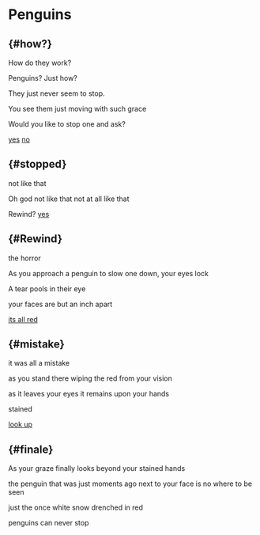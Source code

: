 # Penguins 

## {#how?}
How do they work?

Penguins? Just how? 

They just never seem to stop. 

You see them just moving with such grace 

Would you like to stop one and ask? 

[yes](#stopped)
[no](#how?)



## {#stopped}
not like that

Oh god not like that not at all like that 

Rewind? 
[yes](#Rewind)




## {#Rewind}
the horror 

As you approach a penguin to slow one down, your eyes lock 

A tear pools in their eye

your faces are but an inch apart

[its all red](#mistake)

## {#mistake}
it was all a mistake

as you stand there wiping the red from your vision 

as it leaves your eyes it remains upon your hands 

stained 

[look up](#finale)


## {#finale}
As your graze finally looks beyond your stained hands 

the penguin that was just moments ago next to your face is no where to be seen 

just the once white snow drenched in red

penguins can never stop 